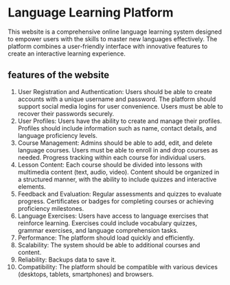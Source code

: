 # Language Learning Platform
This website is a comprehensive online language learning system designed to empower users with the skills to master new languages effectively. The platform combines a user-friendly interface with innovative features to create an interactive learning experience.
## features of the website 
1. User Registration and Authentication: Users should be able to create accounts with a unique username and password. The platform should support social media logins for user convenience. Users must be able to recover their passwords securely.
2. User Profiles: Users have the ability to create and manage their profiles. Profiles should include information such as name, contact details, and language proficiency levels.
3. Course Management: Admins should be able to add, edit, and delete language courses. Users must be able to enroll in and drop courses as needed. Progress tracking within each course for individual users.
4. Lesson Content: Each course should be divided into lessons with multimedia content (text, audio, video). Content should be organized in a structured manner, with the ability to include quizzes and interactive elements.
5. Feedback and Evaluation: Regular assessments and quizzes to evaluate progress. Certificates or badges for completing courses or achieving proficiency milestones.
6. Language Exercises: Users have access to language exercises that reinforce learning. Exercises could include vocabulary quizzes, grammar exercises, and language comprehension tasks.
7. Performance: The platform should load quickly and efficiently.
8. Scalability: The system should be able to additional courses and content.
9. Reliability: Backups data to save it.
10. Compatibility: The platform should be compatible with various devices (desktops, tablets, smartphones) and browsers.
    








